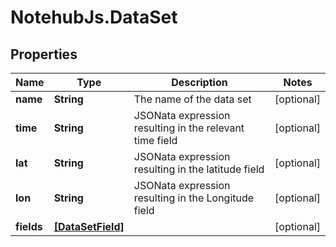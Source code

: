 # NotehubJs.DataSet

## Properties

| Name       | Type                                  | Description                                             | Notes      |
| ---------- | ------------------------------------- | ------------------------------------------------------- | ---------- |
| **name**   | **String**                            | The name of the data set                                | [optional] |
| **time**   | **String**                            | JSONata expression resulting in the relevant time field | [optional] |
| **lat**    | **String**                            | JSONata expression resulting in the latitude field      | [optional] |
| **lon**    | **String**                            | JSONata expression resulting in the Longitude field     | [optional] |
| **fields** | [**[DataSetField]**](DataSetField.md) |                                                         | [optional] |
